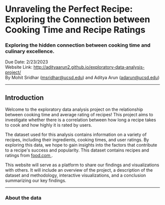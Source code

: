 # Unraveling the Perfect Recipe: Exploring the Connection between Cooking Time and Recipe Ratings
### Exploring the hidden connection between cooking time and culinary excellence.

Due Date: 2/23/2023 \
Website Link: <a href='http://adityaarun2.github.io/exploratory-data-analysis-project/'> http://adityaarun2.github.io/exploratory-data-analysis-project/ </a>\
By Mohit Sridhar (msridhar@ucsd.edu) and Aditya Arun (adarun@ucsd.edu)

---

## Introduction

Welcome to the exploratory data analysis project on the relationship between cooking time and average rating of recipes! This project aims to investigate whether there is a correlation between how long a recipe takes to cook and how highly it is rated by users.

The dataset used for this analysis contains information on a variety of recipes, including their ingredients, cooking times, and user ratings. By exploring this data, we hope to gain insights into the factors that contribute to a recipe's success and popularity. This dataset contains recipes and ratings from <a href='food.com'> food.com </a>.

This website will serve as a platform to share our findings and visualizations with others. It will include an overview of the project, a description of the dataset and methodology, interactive visualizations, and a conclusion summarizing our key findings.

---

### About the data
